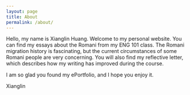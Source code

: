 ```yaml
---
layout: page
title: About
permalink: /about/
---
```


Hello, my name is Xianglin Huang. Welcome to my personal website. You can find my essays about the Romani from my ENG 101 class. The Romani migration history is fascinating, but the current circumstances of some Romani people are very concerning. You will also find my reflective letter, which describes how my writing has improved during the course.

I am so glad you found my ePortfolio, and I hope you enjoy it.

Xianglin
